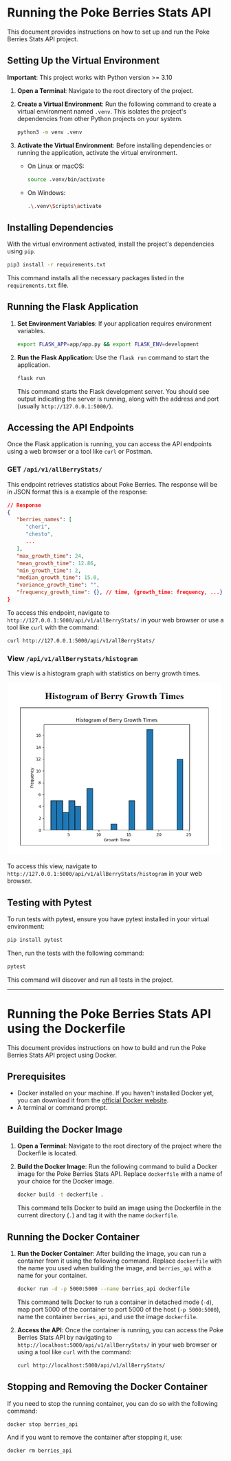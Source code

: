 # Running the Poke Berries Stats API

This document provides instructions on how to set up and run the Poke Berries Stats API project.

## Setting Up the Virtual Environment

**Important**: This project works with Python version >= 3.10

1. **Open a Terminal**: Navigate to the root directory of the project.

2. **Create a Virtual Environment**: Run the following command to create a virtual environment named `.venv`. This isolates the project's dependencies from other Python projects on your system.

   ```bash
   python3 -m venv .venv
   ```

3. **Activate the Virtual Environment**: Before installing dependencies or running the application, activate the virtual environment.

   - On Linux or macOS:

     ```bash
     source .venv/bin/activate
     ```

   - On Windows:

     ```bash
     .\.venv\Scripts\activate
     ```

## Installing Dependencies

With the virtual environment activated, install the project's dependencies using `pip`.

```bash
pip3 install -r requirements.txt
```

This command installs all the necessary packages listed in the `requirements.txt` file.

## Running the Flask Application

1. **Set Environment Variables**: If your application requires environment variables.

   ```bash
   export FLASK_APP=app/app.py && export FLASK_ENV=development
   ```

2. **Run the Flask Application**: Use the `flask run` command to start the application.

   ```bash
   flask run
   ```

   This command starts the Flask development server. You should see output indicating the server is running, along with the address and port (usually `http://127.0.0.1:5000/`).

## Accessing the API Endpoints

Once the Flask application is running, you can access the API endpoints using a web browser or a tool like `curl` or Postman.

### GET `/api/v1/allBerryStats/`

This endpoint retrieves statistics about Poke Berries. The response will be in JSON format this is a example of the response:

```json
// Response
{
   "berries_names": [
      "cheri",
      "chesto",
      ...
   ],
   "max_growth_time": 24,
   "mean_growth_time": 12.86,
   "min_growth_time": 2,
   "median_growth_time": 15.0,
   "variance_growth_time": "",
   "frequency_growth_time": {}, // time, {growth_time: frequency, ...}
}
```

To access this endpoint, navigate to `http://127.0.0.1:5000/api/v1/allBerryStats/` in your web browser or use a tool like `curl` with the command:

```bash
curl http://127.0.0.1:5000/api/v1/allBerryStats/
```

### View `/api/v1/allBerryStats/histogram`

This view is a histogram graph with statistics on berry growth times.

<img src="doc/histogram_view.png" alt="Example Image" width="500" height="400">

To access this view, navigate to `http://127.0.0.1:5000/api/v1/allBerryStats/histogram` in your web browser.

## Testing with Pytest

To run tests with pytest, ensure you have pytest installed in your virtual environment:

```bash
pip install pytest
```

Then, run the tests with the following command:

```bash
pytest
```
This command will discover and run all tests in the project.

---

# Running the Poke Berries Stats API using the Dockerfile

This document provides instructions on how to build and run the Poke Berries Stats API project using Docker.

## Prerequisites

- Docker installed on your machine. If you haven't installed Docker yet, you can download it from the [official Docker website](https://www.docker.com/products/docker-desktop).
- A terminal or command prompt.


## Building the Docker Image

1. **Open a Terminal**: Navigate to the root directory of the project where the Dockerfile is located.

2. **Build the Docker Image**: Run the following command to build a Docker image for the Poke Berries Stats API. Replace `dockerfile` with a name of your choice for the Docker image.

   ```bash
   docker build -t dockerfile .
   ```

   This command tells Docker to build an image using the Dockerfile in the current directory (`.`) and tag it with the name `dockerfile`.

## Running the Docker Container

1. **Run the Docker Container**: After building the image, you can run a container from it using the following command. Replace `dockerfile` with the name you used when building the image, and `berries_api` with a name for your container.

   ```bash
   docker run -d -p 5000:5000 --name berries_api dockerfile
   ```

   This command tells Docker to run a container in detached mode (`-d`), map port 5000 of the container to port 5000 of the host (`-p 5000:5000`), name the container `berries_api`, and use the image `dockerfile`.

2. **Access the API**: Once the container is running, you can access the Poke Berries Stats API by navigating to `http://localhost:5000/api/v1/allBerryStats/` in your web browser or using a tool like `curl` with the command:

   ```bash
   curl http://localhost:5000/api/v1/allBerryStats/
   ```

## Stopping and Removing the Docker Container

If you need to stop the running container, you can do so with the following command:

```bash
docker stop berries_api
```

And if you want to remove the container after stopping it, use:

```bash
docker rm berries_api
```
